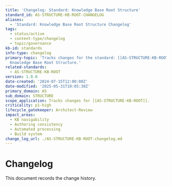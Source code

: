 ```yaml
---
title: 'Changelog: Standard: Knowledge Base Root Structure'
standard_id: AS-STRUCTURE-KB-ROOT-CHANGELOG
aliases:
  - 'Standard: Knowledge Base Root Structure Changelog'
tags:
  - status/active
  - content-type/changelog
  - topic/governance
kb-id: standards
info-type: changelog
primary-topic: 'Tracks changes for the standard: [[AS-STRUCTURE-KB-ROOT]] - Standard:
  Knowledge Base Root Structure.'
related-standards:
  - AS-STRUCTURE-KB-ROOT
version: 1.0.0
date-created: '2024-07-15T12:00:00Z'
date-modified: '2025-05-31T10:05:30Z'
primary_domain: AS
sub_domain: STRUCTURE
scope_application: Tracks changes for [[AS-STRUCTURE-KB-ROOT]].
criticality: p1-high
lifecycle_gatekeeper: Architect-Review
impact_areas:
  - KB navigability
  - Authoring consistency
  - Automated processing
  - Build system
change_log_url: ./AS-STRUCTURE-KB-ROOT-changelog.md
---
```


# Changelog

This document records the change history.
